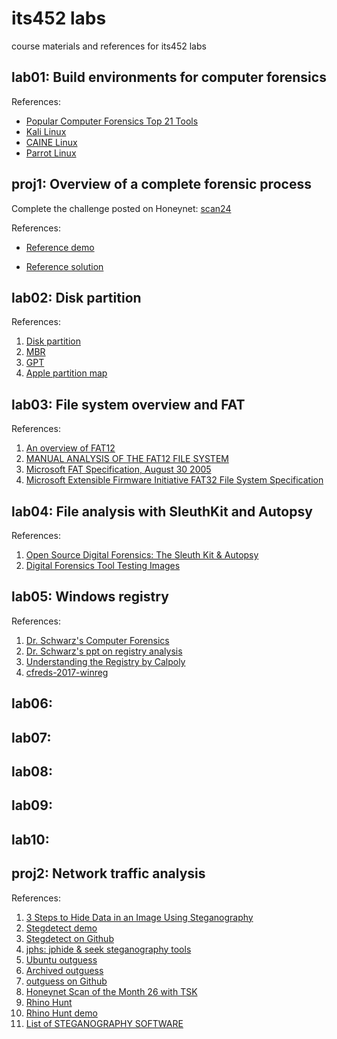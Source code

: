 # its452 labs
course materials and references for its452 labs

## lab01: Build environments for computer forensics

References:
* [Popular Computer Forensics Top 21 Tools](https://resources.infosecinstitute.com/computer-forensics-tools)
* [Kali Linux](https://www.kali.org)
* [CAINE Linux](https://www.caine-live.net)
* [Parrot Linux](https://parrotlinux.org/)



## proj1: Overview of a complete forensic process
Complete the challenge posted on Honeynet: [scan24](http://old.honeynet.org/scans/scan24/)

References:
* [Reference demo](https://www.pcsympathy.com/2008/03/22/my-first-autopsy/)

* [Reference solution](http://old.honeynet.org/scans/scan24/sol/dennis/index.htm)



## lab02: Disk partition

References:
1. [Disk partition](https://en.wikipedia.org/wiki/Disk_partitioning)
2. [MBR](https://en.wikipedia.org/wiki/Master_boot_record)
3. [GPT](https://en.wikipedia.org/wiki/GUID_Partition_Table)
4. [Apple partition map](https://en.wikipedia.org/wiki/Apple_Partition_Map)

## lab03: File system overview and FAT

References:
1. [An overview of FAT12](http://www.disc.ua.es/~gil/FAT12Description.pdf)
2. [MANUAL ANALYSIS OF THE FAT12 FILE SYSTEM](http://alexander.khleuven.be/courses/bs1/fat12/fat12.html)
3. [Microsoft FAT Specification, August 30 2005](http://read.pudn.com/downloads77/ebook/294884/FAT32%20Spec%20%28SDA%20Contribution%29.pdf)
4. [Microsoft Extensible Firmware Initiative FAT32 File System Specification](https://staff.washington.edu/dittrich/misc/fatgen103.pdf)

## lab04: File analysis with SleuthKit and Autopsy

References:
1. [Open Source Digital Forensics: The Sleuth Kit & Autopsy](http://sleuthkit.org/)
2. [Digital Forensics Tool Testing Images](http://dftt.sourceforge.net/)

## lab05: Windows registry

References:
1. [Dr. Schwarz's Computer Forensics](http://www.cse.scu.edu/~tschwarz/COEN252_13/ln.html)
2. [Dr. Schwarz's ppt on registry analysis](http://www.cse.scu.edu/~tschwarz/COEN252_13/PPT/Windows%20Registry%20Analysis.pptx)
3. [Understanding the Registry  by Calpoly](https://cci.calpoly.edu/2019-digital-forensics-downloads)
4. [cfreds-2017-winreg](https://www.cfreds.nist.gov/winreg/cfreds-2017-winreg/cfreds-2017-winreg.html)

## lab06: 

## lab07: 

## lab08:

## lab09:

## lab10:

## proj2: Network traffic analysis

References:
1. [3 Steps to Hide Data in an Image Using Steganography](https://www.alpinesecurity.com/blog/3-steps-to-hide-data-in-an-image-using-steganography)
2. [Stegdetect demo](https://www.rcbc.edu/files/PDFFiles/service-learning/bdd/Session%201_StegDetect.pdf)
3. [Stegdetect on Github](https://github.com/abeluck/stegdetect)
3. [jphs: jphide & seek steganography tools ](https://github.com/h3xx/jphs)
4. [Ubuntu outguess](http://manpages.ubuntu.com/manpages/disco/man1/outguess.1.html)
5. [Archived outguess](http://web.archive.org/web/20150415220609/http://www.outguess.org/download.php)
6. [outguess on Github](https://github.com/resurrecting-open-source-projects/outguess)
2. [Honeynet Scan of the Month 26 with TSK](http://www.sleuthkit.org/case/sotm_26/index.html)
3. [Rhino Hunt](https://www.cfreds.nist.gov/dfrws/Rhino_Hunt.html)
4. [Rhino Hunt demo](https://makemyday.io/post/rhino-hunt-part-1/)
5. [List of STEGANOGRAPHY SOFTWARE](http://www.jjtc.com/Steganography/tools.html)